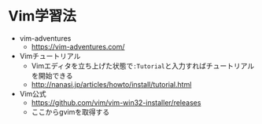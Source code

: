 # Vim学習法

- vim-adventures
    - https://vim-adventures.com/
- Vimチュートリアル
    - Vimエディタを立ち上げた状態で`:Tutorial`と入力すればチュートリアルを開始できる
    - http://nanasi.jp/articles/howto/install/tutorial.html
- Vim公式
    - https://github.com/vim/vim-win32-installer/releases
    - ここからgvimを取得する